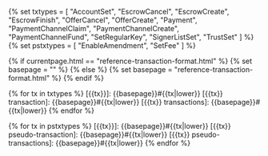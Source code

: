 {% set txtypes = [
    "AccountSet",
    "EscrowCancel",
    "EscrowCreate",
    "EscrowFinish",
    "OfferCancel",
    "OfferCreate",
    "Payment",
    "PaymentChannelClaim",
    "PaymentChannelCreate",
    "PaymentChannelFund",
    "SetRegularKey",
    "SignerListSet",
    "TrustSet"
] %}
{% set pstxtypes = [
  "EnableAmendment",
  "SetFee"
] %}

{% if currentpage.html == "reference-transaction-format.html" %}
  {% set basepage = "" %}
{% else %}
  {% set basepage = "reference-transaction-format.html" %}
{% endif %}

{% for tx in txtypes %}
[{{tx}}]: {{basepage}}#{{tx|lower}}
[{{tx}} transaction]: {{basepage}}#{{tx|lower}}
[{{tx}} transactions]: {{basepage}}#{{tx|lower}}
{% endfor %}

{% for tx in pstxtypes %}
[{{tx}}]: {{basepage}}#{{tx|lower}}
[{{tx}} pseudo-transaction]: {{basepage}}#{{tx|lower}}
[{{tx}} pseudo-transactions]: {{basepage}}#{{tx|lower}}
{% endfor %}
